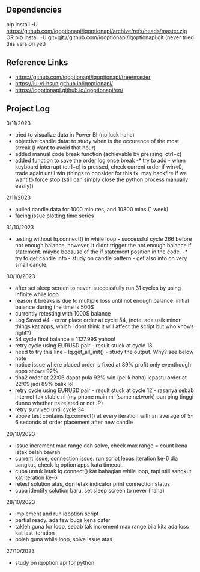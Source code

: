 ## Dependencies
pip install -U https://github.com/iqoptionapi/iqoptionapi/archive/refs/heads/master.zip OR
pip install -U git+git://github.com/iqoptionapi/iqoptionapi.git (never tried this version yet)

## Reference Links
- https://github.com/iqoptionapi/iqoptionapi/tree/master
- https://lu-yi-hsun.github.io/iqoptionapi/
- https://iqoptionapi.github.io/iqoptionapi/en/

## Project Log

3/11/2023
- tried to visualize data in Power BI (no luck haha)
- objective candle data: to study when is the occurence of the most streak (i want to avoid that hour)
- added manual code break function (achievable by pressing: ctrl+c)
- added function to save the order log once break
-* try to add - when keyboard interrupt (ctrl+c) is pressed, check current order if win<0, trade again until win (things to consider for this fx: may backfire if we want to force stop (still can simply close the python process manually easily))

2/11/2023
- pulled candle data for 1000 minutes, and 10800 mins (1 week)
- facing issue plotting time series

31/10/2023
- testing without Iq.connect() in while loop - successful cycle 266 before not enough balance, however, it didnt trigger the not enough balance if statement. maybe because of the if statement position in the code.
-* try to get candle info - study on candle pattern - get also info on very small candle.


30/10/2023
- after set sleep screen to never, successfully run 31 cycles by using infinite while loop
- reason it breaks is due to multiple loss until not enough balance: initial balance during the time is 500$
- currently retesting with 1000$ balance
- Log Saved #4 - error place order at cycle 54, (note: ada usik minor things kat apps, which i dont think it will affect the script but who knows right?)
- 54 cycle final balance = 1127.99$ yahoo!
- retry cycle using EURUSD pair - result stuck at cycle 18
- need to try this line - Iq.get_all_init() - study the output. Why? see below note
- notice issue where placed order is fixed at 89% profit only eventhough apps shows 92%
- tiba2 order at 22:06 dapat pula 92% win (pelik haha) lepastu order at 22:09 jadi 89% balik lol
- retry cycle using EURUSD pair - result stuck at cycle 12 - rasanya sebab internet tak stable ni (my phone main ml (same network) pun ping tinggi dunno whether its related or not :P)
- retry survived until cycle 34
- above test contains Iq.connect() at every iteration with an average of 5-6 seconds of order placement after new candle

29/10/2023
- issue increment max range dah solve, check max range = count kena letak belah bawah
- current issue, connection issue: run script lepas iteration ke-6 dia sangkut, check iq option apps kata timeout.
- cuba untuk letak Iq.connect() kat bahagian while loop, tapi still sangkut kat iteration ke-6
- retest solution atas, dgn letak indicator print connection status
- cuba identify solution baru, set sleep screen to never (haha)


28/10/2023
- implement and run iqoption script
- partial ready. ada few bugs kena cater
- takleh guna for loop, sebab tak increment max range bila kita ada loss kat last iteration
- boleh guna while loop, solve issue atas

27/10/2023
- study on iqoption api for python